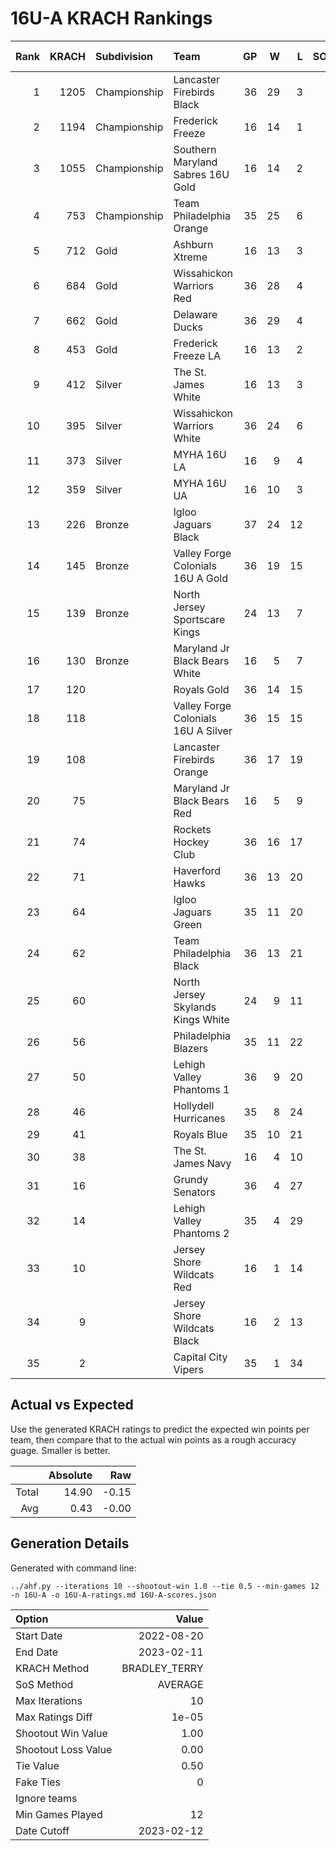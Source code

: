 # 16U-A KRACH Rankings
Rank|KRACH|Subdivision|Team|GP|W|L|SOW|SOL|T|SoS|Exp Wins|Win Diff
---:|---:|:---|:---|---:|---:|---:|---:|---:|---:|---:|---:|---:
1|1205|Championship|Lancaster Firebirds Black|36|29|3|4|0|0|253|30.9|-2.1
2|1194|Championship|Frederick Freeze|16|14|1|1|0|0|203|14.1|-0.9
3|1055|Championship|Southern Maryland Sabres 16U Gold|16|14|2|0|0|0|306|13.2|-0.8
4|753|Championship|Team Philadelphia Orange|35|25|6|4|0|0|237|28.0|-1.0
5|712|Gold|Ashburn Xtreme|16|13|3|0|0|0|269|12.5|-0.5
6|684|Gold|Wissahickon Warriors Red|36|28|4|1|3|0|310|28.0|-1.0
7|662|Gold|Delaware Ducks|36|29|4|1|2|0|200|29.2|-0.8
8|453|Gold|Frederick Freeze LA|16|13|2|0|1|0|160|12.9|-0.1
9|412|Silver|The St. James White|16|13|3|0|0|0|109|13.1|0.1
10|395|Silver|Wissahickon Warriors White|36|24|6|2|4|0|244|25.8|-0.2
11|373|Silver|MYHA 16U LA|16|9|4|2|1|0|287|10.9|-0.1
12|359|Silver|MYHA 16U UA|16|10|3|1|2|0|355|10.8|-0.2
13|226|Bronze|Igloo Jaguars Black|37|24|12|0|1|0|273|24.4|0.4
14|145|Bronze|Valley Forge Colonials 16U A Gold|36|19|15|0|2|0|329|19.4|0.4
15|139|Bronze|North Jersey Sportscare Kings|24|13|7|2|2|0|158|15.6|0.6
16|130|Bronze|Maryland Jr Black Bears White|16|5|7|3|1|0|297|8.2|0.2
17|120||Royals Gold|36|14|15|5|2|0|251|19.5|0.5
18|118||Valley Forge Colonials 16U A Silver|36|15|15|2|4|0|270|17.3|0.3
19|108||Lancaster Firebirds Orange|36|17|19|0|0|0|253|17.4|0.4
20|75||Maryland Jr Black Bears Red|16|5|9|1|1|0|334|6.1|0.1
21|74||Rockets Hockey Club|36|16|17|1|2|0|192|17.6|0.6
22|71||Haverford Hawks|36|13|20|2|1|0|307|15.4|0.4
23|64||Igloo Jaguars Green|35|11|20|3|1|0|232|14.4|0.4
24|62||Team Philadelphia Black|36|13|21|0|2|0|342|13.4|0.4
25|60||North Jersey Skylands Kings White|24|9|11|2|2|0|152|11.5|0.5
26|56||Philadelphia Blazers|35|11|22|1|1|0|282|12.3|0.3
27|50||Lehigh Valley Phantoms 1|36|9|20|4|3|0|285|13.4|0.4
28|46||Hollydell Hurricanes|35|8|24|2|1|0|276|10.2|0.2
29|41||Royals Blue|35|10|21|2|2|0|221|12.4|0.4
30|38||The St. James Navy|16|4|10|1|1|0|271|5.2|0.2
31|16||Grundy Senators|36|4|27|1|4|0|294|5.1|0.1
32|14||Lehigh Valley Phantoms 2|35|4|29|1|1|0|234|5.2|0.2
33|10||Jersey Shore Wildcats Red|16|1|14|1|0|0|151|2.1|0.1
34|9||Jersey Shore Wildcats Black|16|2|13|0|1|0|144|2.1|0.1
35|2||Capital City Vipers|35|1|34|0|0|0|322|1.0|0.0

## Actual vs Expected
Use the generated KRACH ratings to predict the expected win points per team, then compare that to the actual win points as a rough accuracy guage. Smaller is better.

||Absolute|Raw
|---:|---:|---:
|Total|14.90|-0.15
|Avg|0.43|-0.00

## Generation Details

Generated with command line:
```
../ahf.py --iterations 10 --shootout-win 1.0 --tie 0.5 --min-games 12 -n 16U-A -o 16U-A-ratings.md 16U-A-scores.json
```

| Option | Value |
| :----- | ----: |
| Start Date | 2022-08-20 |
| End Date | 2023-02-11 |
| KRACH Method | BRADLEY_TERRY |
| SoS Method | AVERAGE |
| Max Iterations | 10 |
| Max Ratings Diff | 1e-05 |
| Shootout Win Value | 1.00 |
| Shootout Loss Value | 0.00 |
| Tie Value | 0.50 |
| Fake Ties | 0 |
| Ignore teams |  |
| Min Games Played | 12 |
| Date Cutoff | 2023-02-12 |

